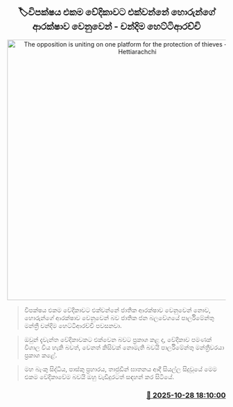 <p align='center'><b><h2 align='center' title='The opposition is uniting on one platform for the protection of thieves - Chandima Hettiarachchi'>🏷විපක්ෂය එකම වේදිකාවට එක්වන්නේ හොරුන්ගේ ආරක්ෂාව වෙනුවෙන් - චන්දිම හෙට්ටිආරච්චි</h2></b></p>
<p align='center'><img src='https://helakuru.sgp1.cdn.digitaloceanspaces.com/esana/images/lib/chandima-pm.jpg' width='600' alt='The opposition is uniting on one platform for the protection of thieves - Chandima Hettiarachchi'></p>

> විපක්ෂය එකම වේදිකාවට එක්වන්නේ ජාතික ආරක්ෂාව වෙනුවෙන් නොව, හොරුන්ගේ ආරක්ෂාව වෙනුවෙන් බව ජාතික ජන බලවේගයේ පාර්ලිමේන්තු මන්ත්‍රී චන්දිම හෙට්ටිආරච්චි පවසනවා.

> ඔවුන් දැවැන්ත වේදිකාවකට එක්වෙන බවට ප්‍රකාශ කළ ද, වේදිකාව පමණක් විශාල විය හැකි බවත්, වෙනත් කිසිවක් නොමැති බවයි පාර්ලිමේන්තු මන්ත්‍රීවරයා ප්‍රකාශ කළේ.

> මහ බැංකු සිද්ධිය, පාස්කු ප්‍රහාරය, තාජුඩීන් ඝාතනය ආදී සියල්ල සිදුවූයේ මෙම එකම වේදිකාවේම බවයි ඔහු වැඩිදුරටත් සඳහන් කර සිටියේ.



<h3 align='right'><a href='https://www.helakuru.lk/esana/p/114874/'>📅 2025-10-28 18:10:00</a></h3>
